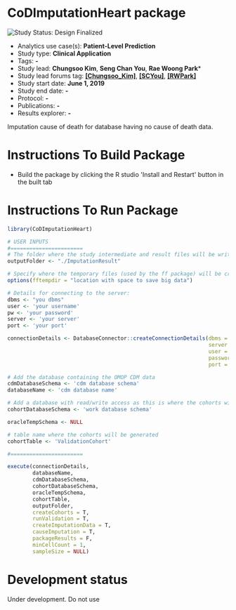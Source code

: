 CoDImputationHeart package
========================================================


<img src="https://img.shields.io/badge/Study%20Status-Design%20Finalized-brightgreen.svg" alt="Study Status: Design Finalized">

- Analytics use case(s): **Patient-Level Prediction**
- Study type: **Clinical Application**
- Tags: **-**
- Study lead: **Chungsoo Kim**, **Seng Chan You**, **Rae Woong Park***
- Study lead forums tag: **[[Chungsoo_Kim]](https://forums.ohdsi.org/u/Chungsoo_Kim)**, **[[SCYou]](https://forums.ohdsi.org/u/SCYou)**, **[[RWPark]](https://forums.ohdsi.org/u/rwpark)**
- Study start date: **June 1, 2019**
- Study end date: **-**
- Protocol: **-**
- Publications: **-**
- Results explorer: **-**

Imputation cause of death for database having no cause of death data.


Instructions To Build Package
===================

- Build the package by clicking the R studio 'Install and Restart' button in the built tab 



Instructions To Run Package
===================


```r
library(CoDImputationHeart)

# USER INPUTS
#=======================
# The folder where the study intermediate and result files will be written:
outputFolder <- "./ImputationResult"

# Specify where the temporary files (used by the ff package) will be created:
options(fftempdir = "location with space to save big data")

# Details for connecting to the server:
dbms <- "you dbms"
user <- 'your username'
pw <- 'your password'
server <- 'your server'
port <- 'your port'

connectionDetails <- DatabaseConnector::createConnectionDetails(dbms = dbms,
                                                                server = server,
                                                                user = user,
                                                                password = pw,
                                                                port = port)

# Add the database containing the OMOP CDM data
cdmDatabaseSchema <- 'cdm database schema'
databaseName <- 'cdm database name'

# Add a database with read/write access as this is where the cohorts will be generated
cohortDatabaseSchema <- 'work database schema'

oracleTempSchema <- NULL

# table name where the cohorts will be generated
cohortTable <- 'ValidationCohort'

#=======================

execute(connectionDetails,
        databaseName,
        cdmDatabaseSchema,
        cohortDatabaseSchema,
        oracleTempSchema,
        cohortTable,
        outputFolder,
        createCohorts = T,
        runValidation = T,
        createImputationData = T,
        causeImputation = T,
        packageResults = F,
        minCellCount = 1,
        sampleSize = NULL)

```

# Development status
Under development. Do not use